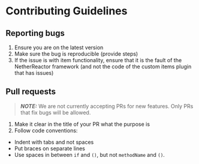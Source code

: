 # Contributing Guidelines
## Reporting bugs
1. Ensure you are on the latest version
2. Make sure the bug is reproducible (provide steps)
3. If the issue is with item functionality, ensure that it is the fault of the NetherReactor framework (and not the code of the custom items plugin that has issues)
## Pull requests
> **_NOTE:_** We are not currently accepting PRs for new features. Only PRs that fix bugs will be allowed.
1. Make it clear in the title of your PR what the purpose is
2. Follow code conventions:
- Indent with tabs and not spaces
- Put braces on separate lines
- Use spaces in between `if` and `()`, but not `methodName` and `()`.
